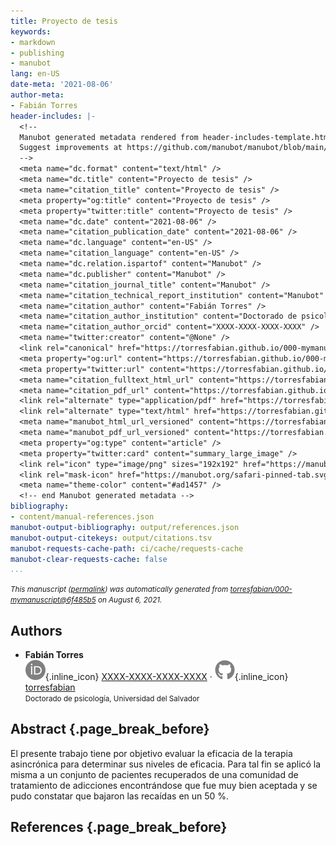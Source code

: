 ```yaml
---
title: Proyecto de tesis
keywords:
- markdown
- publishing
- manubot
lang: en-US
date-meta: '2021-08-06'
author-meta:
- Fabián Torres
header-includes: |-
  <!--
  Manubot generated metadata rendered from header-includes-template.html.
  Suggest improvements at https://github.com/manubot/manubot/blob/main/manubot/process/header-includes-template.html
  -->
  <meta name="dc.format" content="text/html" />
  <meta name="dc.title" content="Proyecto de tesis" />
  <meta name="citation_title" content="Proyecto de tesis" />
  <meta property="og:title" content="Proyecto de tesis" />
  <meta property="twitter:title" content="Proyecto de tesis" />
  <meta name="dc.date" content="2021-08-06" />
  <meta name="citation_publication_date" content="2021-08-06" />
  <meta name="dc.language" content="en-US" />
  <meta name="citation_language" content="en-US" />
  <meta name="dc.relation.ispartof" content="Manubot" />
  <meta name="dc.publisher" content="Manubot" />
  <meta name="citation_journal_title" content="Manubot" />
  <meta name="citation_technical_report_institution" content="Manubot" />
  <meta name="citation_author" content="Fabián Torres" />
  <meta name="citation_author_institution" content="Doctorado de psicología, Universidad del Salvador" />
  <meta name="citation_author_orcid" content="XXXX-XXXX-XXXX-XXXX" />
  <meta name="twitter:creator" content="@None" />
  <link rel="canonical" href="https://torresfabian.github.io/000-mymanuscript/" />
  <meta property="og:url" content="https://torresfabian.github.io/000-mymanuscript/" />
  <meta property="twitter:url" content="https://torresfabian.github.io/000-mymanuscript/" />
  <meta name="citation_fulltext_html_url" content="https://torresfabian.github.io/000-mymanuscript/" />
  <meta name="citation_pdf_url" content="https://torresfabian.github.io/000-mymanuscript/manuscript.pdf" />
  <link rel="alternate" type="application/pdf" href="https://torresfabian.github.io/000-mymanuscript/manuscript.pdf" />
  <link rel="alternate" type="text/html" href="https://torresfabian.github.io/000-mymanuscript/v/6f485b564d5b9763b698aa80190b135e91f7b52c/" />
  <meta name="manubot_html_url_versioned" content="https://torresfabian.github.io/000-mymanuscript/v/6f485b564d5b9763b698aa80190b135e91f7b52c/" />
  <meta name="manubot_pdf_url_versioned" content="https://torresfabian.github.io/000-mymanuscript/v/6f485b564d5b9763b698aa80190b135e91f7b52c/manuscript.pdf" />
  <meta property="og:type" content="article" />
  <meta property="twitter:card" content="summary_large_image" />
  <link rel="icon" type="image/png" sizes="192x192" href="https://manubot.org/favicon-192x192.png" />
  <link rel="mask-icon" href="https://manubot.org/safari-pinned-tab.svg" color="#ad1457" />
  <meta name="theme-color" content="#ad1457" />
  <!-- end Manubot generated metadata -->
bibliography:
- content/manual-references.json
manubot-output-bibliography: output/references.json
manubot-output-citekeys: output/citations.tsv
manubot-requests-cache-path: ci/cache/requests-cache
manubot-clear-requests-cache: false
...
```







<small><em>
This manuscript
([permalink](https://torresfabian.github.io/000-mymanuscript/v/6f485b564d5b9763b698aa80190b135e91f7b52c/))
was automatically generated
from [torresfabian/000-mymanuscript@6f485b5](https://github.com/torresfabian/000-mymanuscript/tree/6f485b564d5b9763b698aa80190b135e91f7b52c)
on August 6, 2021.
</em></small>

## Authors



+ **Fabián Torres**<br>
    ![ORCID icon](images/orcid.svg){.inline_icon}
    [XXXX-XXXX-XXXX-XXXX](https://orcid.org/XXXX-XXXX-XXXX-XXXX)
    · ![GitHub icon](images/github.svg){.inline_icon}
    [torresfabian](https://github.com/torresfabian)<br>
  <small>
     Doctorado de psicología, Universidad del Salvador
  </small>



## Abstract {.page_break_before}

El presente trabajo tiene por objetivo evaluar la eficacia de la terapia asincrónica para determinar sus niveles de eficacia. Para tal fin se aplicó la misma a un conjunto de pacientes recuperados de una comunidad de tratamiento de adicciones encontrándose que fue muy bien aceptada y se pudo constatar que bajaron las recaídas en un 50 %.


## References {.page_break_before}

<!-- Explicitly insert bibliography here -->
<div id="refs"></div>
